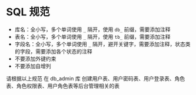 # SQL 规范

* 库名：全小写，多个单词使用 `_` 隔开，使用 `db_` 前缀，需要添加注释
* 表名：全小写，多个单词使用 `_` 隔开，使用 `tb_` 前缀，需要添加注释
* 字段名：全小写，多个单词使用 `_` 隔开，避开关键字，需要添加注释，状态类的字段，需要添加各个状态的注释
* 不要添加外键约束
* 不要添加自增列

请根据以上规范 在 db_admin 库 创建用户表、用户密码表、用户登录表、角色表、角色权限表、用户角色表等后台管理相关的表